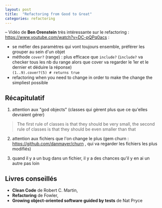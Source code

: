 ```yaml
---
layout: post
title:  "Refactoring from Good to Great"
categories: refactoring 
---
```


– Vidéo de **Ben Orenstein** très intéressante sur le refactoring : <https://www.youtube.com/watch?v=DC-pQPq0acs> :  
- se méfier des paramètres qui vont toujours ensemble, préférer les grouper au sein d'un objet  
- méthode `cover?` (range) : plus efficace que `include?` (`include?` va checker tous les nb du range alors que cover va regarder le 1er et le dernier et déduire la réponse)  
`(1..9).cover?(5) # returns true`  
- refactoring when you need to change in order to make the change the simpliest possible

## Récapitulatif

1. attention aux "god objects" (classes qui gèrent plus que ce qu'elles devraient gérer)

>The first rule of classes is that they should be very small,
>the second rule of classes is that they should be even smaller than that

2. attention aux fichiers que l'on change le plus (gem churn : <https://github.com/danmayer/churn> , qui va regarder les fichiers les plus modifiés)

3. quand il y a un bug dans un fichier, il y a des chances qu'il y en ai un autre pas loin

## Livres conseillés 
- **Clean Code** de Robert C. Martin, 
- **Refactoring** de Fowler, 
- **Growing object-oriented software guided by tests** de Nat Pryce

